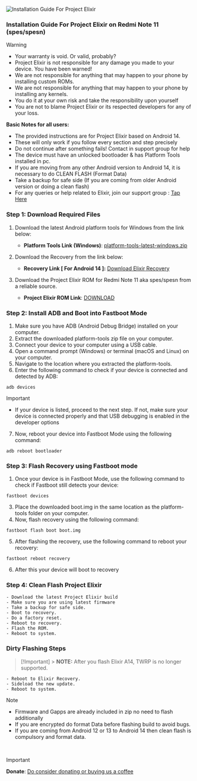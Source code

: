 ![Installation Guide For Project Elixir](https://i.imgur.com/42LxtAl.png)

### Installation Guide For Project Elixir on Redmi Note 11 (spes/spesn)

> [!Warning]
>
> - Your warranty is void. Or valid, probably?
> - Project Elixir is not responsible for any damage you made to your device. You have been warned!
> - We are not responsible for anything that may happen to your phone by installing custom ROMs.
> - We are not responsible for anything that may happen to your phone by installing any kernels.
> - You do it at your own risk and take the responsibility upon yourself
> - You are not to blame Project Elixir or its respected developers for any of your loss.
>
> **Basic Notes for all users:**
>
> - The provided instructions are for Project Elixir based on Android 14.
> - These will only work if you follow every section and step precisely
> - Do not continue after something fails! Contact in support group for help
> - The device must have an unlocked bootloader & has Platform Tools installed in pc.
> - If you are moving from any other Android version to Android 14, it is necessary to do CLEAN FLASH (Format Data)
> - Take a backup for safe side (If you are coming from older Android version or doing a clean flash)
> - For any queries or help related to Elixir, join our support group : [Tap Here](https://telegram.me/Elixir_Discussion)

### Step 1: Download Required Files

1. Download the latest Android platform tools for Windows from the link below:

   - **Platform Tools Link (Windows)**: [platform-tools-latest-windows.zip](https://dl.google.com/android/repository/platform-tools-latest-windows.zip)

2. Download the Recovery from the link below:

   - **Recovery Link [ For Android 14 ]:** [Download Elixir Recovery](https://sourceforge.net/projects/project-elixir/files/fourteen/spes/recovery/boot.img/download)

3. Download the Project Elixir ROM for Redmi Note 11 aka spes/spesn from a reliable source.
   - **Project Elixir ROM Link**: [DOWNLOAD](https://projectelixiros.com/device/spes)

### Step 2: Install ADB and Boot into Fastboot Mode

1. Make sure you have ADB (Android Debug Bridge) installed on your computer.
2. Extract the downloaded platform-tools zip file on your computer.
3. Connect your device to your computer using a USB cable.
4. Open a command prompt (Windows) or terminal (macOS and Linux) on your computer.
5. Navigate to the location where you extracted the platform-tools.
6. Enter the following command to check if your device is connected and detected by ADB:

```
adb devices
```

> [!Important]
>
> - If your device is listed, proceed to the next step. If not, make sure your device is connected properly and that USB debugging is enabled in the developer options

7. Now, reboot your device into Fastboot Mode using the following command:

```
adb reboot bootloader
```

### Step 3: Flash Recovery using Fastboot mode

1. Once your device is in Fastboot Mode, use the following command to check if Fastboot still detects your device:

```
fastboot devices
```

3. Place the downloaded boot.img in the same location as the platform-tools folder on your computer.
4. Now, flash recovery using the following command:

```
fastboot flash boot boot.img
```

5. After flashing the recovery, use the following command to reboot your recovery:

```
fastboot reboot recovery
```

6. After this your device will boot to recovery

### Step 4: Clean Flash Project Elixir

```
- Download the latest Project Elixir build
- Make sure you are using latest firmware
- Take a backup for safe side.
- Boot to recovery.
- Do a factory reset.
- Reboot to recovery.
- Flash the ROM.
- Reboot to system.
```

### Dirty Flashing Steps

> [!Important] > **NOTE:** After you flash Elixir A14, TWRP is no longer supported.

```
- Reboot to Elixir Recovery.
- Sideload the new update.
- Reboot to system.
```

> [!Note]
>
> - Firmware and Gapps are already included in zip no need to flash additionally
> - If you are encrypted do format Data before flashing build to avoid bugs.
> - If you are coming from Android 12 or 13 to Android 14 then clean flash is compulsory and format data.

<br>

> [!Important]
> **Donate**: [Do consider donating or buying us a coffee](https://projectelixiros.com/donate)
